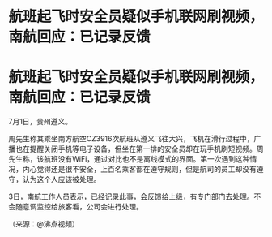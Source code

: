 # 航班起飞时安全员疑似手机联网刷视频，南航回应：已记录反馈

# 航班起飞时安全员疑似手机联网刷视频，南航回应：已记录反馈

7月1日，贵州遵义。

周先生称其乘坐南方航空CZ3916次航班从遵义飞往大兴，飞机在滑行过程中，广播也在提醒关闭手机等电子设备，但坐在第一排的安全员却在玩手机刷短视频。周先生称，该航班没有WiFi，通过对比也不是离线模式的界面。第一次遇到这种情况，内心觉得还是很不安全，上百名乘客都在遵守规则，但是航司的员工却没有遵守，认为这个人应该被处理。

3日，南航工作人员表示，已经记录此事，会反馈给上级，有专门部门去处理。不会随意调监控给旅客看，公司会进行处理。

（来源：@沸点视频）

